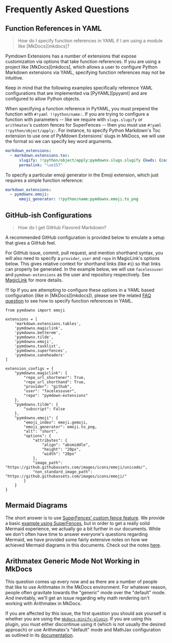 # Frequently Asked Questions

## Function References in YAML

> How do I specify function references in YAML if I am using a module like [MkDocs][mkdocs]?

Pymdown Extensions has a number of extensions that expose customization via options that take function references. If
you are using a project like [MkDocs][mkdocs], which allows a user to configure Python Markdown extensions via YAML,
specifying function references may not be intuitive.

Keep in mind that the following examples specifically reference YAML configurations that are implemented via
[PyYAML][pyyaml] and are configured to allow Python objects.

When specifying a function reference in PyYAML, you must prepend the function with `#!yaml !!python/name:`. If you are
trying to configure a function with parameters -- like we require with `slugs.slugify` or `arithmatex`'s custom fences
for SuperFences -- then you must use `#!yaml !!python/object/apply:`. For instance, to specify Python Markdown's Toc
extension to use one of PyMdown Extensions' slugs in MkDocs, we will use the format so we can specify key word
arguments.

```yaml
markdown_extensions:
  - markdown.extensions.toc:
      slugify: !!python/object/apply:pymdownx.slugs.slugify {kwds: {case: lower}}
      permalink: "\ue157"
```

To specify a particular emoji generator in the Emoji extension, which just requires a simple function reference:

```yaml
markdown_extensions:
  - pymdownx.emoji:
      emoji_generator: !!python/name:pymdownx.emoji.to_png
```

## GitHub-ish Configurations

> How do I get GitHub Flavored Markdown?

A recommended GitHub configuration is provided below to emulate a setup that gives a GitHub feel.

For GitHub issue, commit, pull request, and mention shorthand syntax, you will also need to specify a `provider`, `user`
and `repo` in MagicLink's options below. This gives relative context for shorthand links (like `#1`) so that links can
properly be generated.  In the example below, we will use `facelessuser` and `pymdown-extensions` as the user and
repository respectively. See [MagicLink](./extensions/magiclink.md) for more details.

!!! tip
    If you are attempting to configure these options in a YAML based configuration (like in [MkDocs][mkdocs]), please
    see the related [FAQ question](#function-references-in-yaml) to see how to specify function references in YAML.

```py3
from pymdownx import emoji

extensions = [
    'markdown.extensions.tables',
    'pymdownx.magiclink',
    'pymdownx.betterem',
    'pymdownx.tilde',
    'pymdownx.emoji',
    'pymdownx.tasklist',
    'pymdownx.superfences',
    'pymdownx.saneheaders'
]

extension_configs = {
    "pymdownx.magiclink": {
        "repo_url_shortener": True,
        "repo_url_shorthand": True,
        "provider": "github",
        "user": "facelessuser",
        "repo": "pymdown-extensions"
    },
    "pymdownx.tilde": {
        "subscript": False
    },
    "pymdownx.emoji": {
        "emoji_index": emoji.gemoji,
        "emoji_generator": emoji.to_png,
        "alt": "short",
        "options": {
            "attributes": {
                "align": "absmiddle",
                "height": "20px",
                "width": "20px"
            },
            "image_path": "https://github.githubassets.com/images/icons/emoji/unicode/",
            "non_standard_image_path": "https://github.githubassets.com/images/icons/emoji/"
        }
    }
}
```

## Mermaid Diagrams

The short answer is to use [SuperFences' custom fence feature](./extensions/superfences.md#custom-fences). We provide
a basic [example using SuperFences](./extensions/superfences.md#uml-diagram-example), but in order to get a really
solid Mermaid experience, we actually go a bit further in our documents. While we don't often have time to answer
everyone's questions regarding Mermaid, we have provided some fairly extensive notes on how we achieved Mermaid diagrams
in this documents. Check out the notes [here](./extras/mermaid.md).

## Arithmatex Generic Mode Not Working in MkDocs

This question comes up every now and as there are a number of people that like to use Arithmatex in the MkDocs
environment. For whatever reason, people often gravitate towards the "generic" mode over the "default" mode. And
inevitably, we'll get an issue regarding why math rendering isn't working with Arithmatex in MkDocs.

If you are affected by this issue, the first question you should ask yourself is whether you are using the
[`mkdocs-minify-plugin`](https://github.com/byrnereese/mkdocs-minify-plugin). If you are using this plugin, you must
either discontinue using it (which is not usually the desired approach) or use Arithmatex's "default" mode and MathJax
configuration as outlined in its [documentation](./extensions/arithmatex.md#loading-mathjax).
